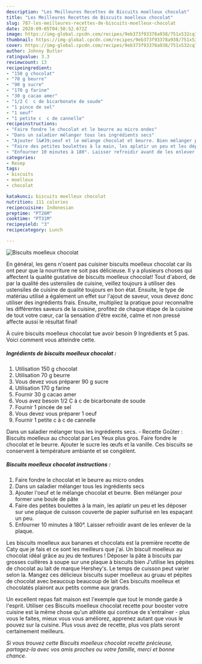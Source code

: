 ```yaml
---
description: "Les Meilleures Recettes de Biscuits moelleux chocolat"
title: "Les Meilleures Recettes de Biscuits moelleux chocolat"
slug: 787-les-meilleures-recettes-de-biscuits-moelleux-chocolat
date: 2020-09-05T04:50:52.672Z
image: https://img-global.cpcdn.com/recipes/9eb373f93378a938/751x532cq70/biscuits-moelleux-chocolat-photo-principale-de-la-recette.jpg
thumbnail: https://img-global.cpcdn.com/recipes/9eb373f93378a938/751x532cq70/biscuits-moelleux-chocolat-photo-principale-de-la-recette.jpg
cover: https://img-global.cpcdn.com/recipes/9eb373f93378a938/751x532cq70/biscuits-moelleux-chocolat-photo-principale-de-la-recette.jpg
author: Johnny Butler
ratingvalue: 3.3
reviewcount: 13
recipeingredient:
- "150 g chocolat"
- "70 g beurre"
- "90 g sucre"
- "170 g farine"
- "30 g cacao amer"
- "1/2 C  c de bicarbonate de soude"
- "1 pince de sel"
- "1 oeuf"
- "1 petite c  c de cannelle"
recipeinstructions:
- "Faire fondre le chocolat et le beurre au micro ondes"
- "Dans un saladier mélanger tous les ingrédients secs"
- "Ajouter l&#39;oeuf et le mélange chocolat et beurre. Bien mélanger pour former une boule de pâte"
- "Faire des petites boulettes à la main, les aplatir un peu et les déposer sur une plaque de cuisson couverte de papier sulfurisé en les espaçant un peu."
- "Enfourner 10 minutes à 180°. Laisser refroidir avant de les enlever de la plaque."
categories:
- Resep
tags:
- biscuits
- moelleux
- chocolat

katakunci: biscuits moelleux chocolat 
nutrition: 111 calories
recipecuisine: Indonesian
preptime: "PT26M"
cooktime: "PT31M"
recipeyield: "3"
recipecategory: Lunch

---
```



![Biscuits moelleux chocolat](https://img-global.cpcdn.com/recipes/9eb373f93378a938/751x532cq70/biscuits-moelleux-chocolat-photo-principale-de-la-recette.jpg)

En général, les gens n'osent pas cuisiner biscuits moelleux chocolat car ils ont peur que la nourriture ne soit pas délicieuse. Il y a plusieurs choses qui affectent la qualité gustative de biscuits moelleux chocolat! Tout d'abord, de par la qualité des ustensiles de cuisine, veillez toujours à utiliser des ustensiles de cuisine de qualité toujours en bon état. Ensuite, le type de matériau utilisé a également un effet sur l'ajout de saveur, vous devez donc utiliser des ingrédients frais. Ensuite, multipliez la pratique pour reconnaître les différentes saveurs de la cuisine, profitez de chaque étape de la cuisine de tout votre cœur, car la sensation d'être excité, calme et non pressé affecte aussi le résultat final!

<!--inarticleads1-->

À cuire biscuits moelleux chocolat tue avoir besoin 9 Ingrédients et 5 pas. Voici comment vous atteindre cette.

##### Ingrédients de biscuits moelleux chocolat :

1. Utilisation 150 g chocolat
1. Utilisation 70 g beurre
1. Vous devez vous préparer 90 g sucre
1. Utilisation 170 g farine
1. Fournir 30 g cacao amer
1. Vous avez besoin 1/2 C à c de bicarbonate de soude
1. Fournir 1 pincée de sel
1. Vous devez vous préparer 1 oeuf
1. Fournir 1 petite c à c de cannelle


Dans un saladier mélanger tous les ingrédients secs. - Recette Goûter : Biscuits moelleux au chocolat par Les Yeux plus gros. Faire fondre le chocolat et le beurre. Ajouter le sucre les œufs et la vanille. Ces biscuits se conservent à température ambiante et se congèlent. 

<!--inarticleads2-->

##### Biscuits moelleux chocolat instructions :

1. Faire fondre le chocolat et le beurre au micro ondes
1. Dans un saladier mélanger tous les ingrédients secs
1. Ajouter l&#39;oeuf et le mélange chocolat et beurre. Bien mélanger pour former une boule de pâte
1. Faire des petites boulettes à la main, les aplatir un peu et les déposer sur une plaque de cuisson couverte de papier sulfurisé en les espaçant un peu.
1. Enfourner 10 minutes à 180°. Laisser refroidir avant de les enlever de la plaque.


Les biscuits moelleux aux bananes et chocolats est la première recette de Caty que je fais et ce sont les meilleurs que j&#39;ai. Un biscuit moelleux au chocolat idéal grâce au jeu de textures ! Déposer la pâte à biscuits par grosses cuillères à soupe sur une plaque à biscuits bien J&#39;utilise les pépites de chocolat au lait de marque Hershey&#39;s. Le temps de cuisson peut varier selon la. Mangez ces délicieux biscuits super moelleux au gruau et pépites de chocolat avec beaucoup beaucoup de lait  Ces biscuits moelleux et chocolatés plairont aux petits comme aux grands. 

<!--inarticleads1-->

<p>
Un excellent repas fait maison est l'exemple que tout le monde garde à l'esprit. Utiliser ces Biscuits moelleux chocolat recette pour booster votre cuisine est la même chose qu'un athlète qui continue de s'entraîner - plus vous le faites, mieux vous vous améliorez, apprenez autant que vous le pouvez sur la cuisine. Plus vous avez de recette, plus vos plats seront certainement meilleurs.
</p>

<p>
<i>Si vous trouvez cette Biscuits moelleux chocolat recette précieuse, partagez-la avec vos amis proches ou votre famille, merci et bonne chance.</i>
</p>
